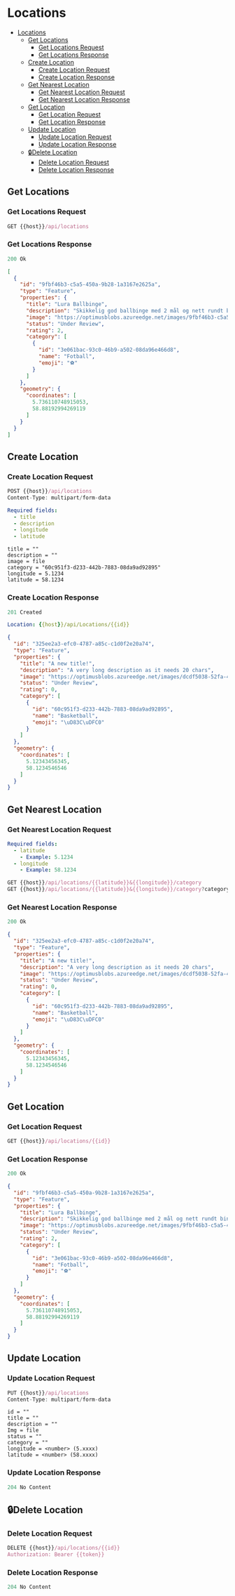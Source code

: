 # Locations

- [Locations](#locations)
  - [Get Locations](#get-locations)
    - [Get Locations Request](#get-locations-request)
    - [Get Locations Response](#get-locations-response)
  - [Create Location](#create-location)
    - [Create Location Request](#create-location-request)
    - [Create Location Response](#create-location-response)
  - [Get Nearest Location](#get-nearest-location)
    - [Get Nearest Location Request](#get-nearest-location-request)
    - [Get Nearest Location Response](#get-nearest-location-response)
  - [Get Location](#get-location)
    - [Get Location Request](#get-location-request)
    - [Get Location Response](#get-location-response)
  - [Update Location](#update-location)
    - [Update Location Request](#update-location-request)
    - [Update Location Response](#update-location-response)
  - [🔒Delete Location](#delete-location)
    - [Delete Location Request](#delete-location-request)
    - [Delete Location Response](#delete-location-response)

## Get Locations

### Get Locations Request

```js
GET {{host}}/api/locations
```

### Get Locations Response

```js
200 Ok
```

```json
[
  {
    "id": "9fbf46b3-c5a5-450a-9b28-1a3167e2625a",
    "type": "Feature",
    "properties": {
      "title": "Lura Ballbinge",
      "description": "Skikkelig god ballbinge med 2 mål og nett rundt bingen",
      "image": "https://optimusblobs.azureedge.net/images/9fbf46b3-c5a5-450a-9b28-1a3167e2625a",
      "status": "Under Review",
      "rating": 2,
      "category": [
        {
          "id": "3e061bac-93c0-46b9-a502-08da96e466d8",
          "name": "Fotball",
          "emoji": "⚽"
        }
      ]
    },
    "geometry": {
      "coordinates": [
        5.736110748915053,
        58.88192994269119
      ]
    }
  }
]
```

## Create Location

### Create Location Request

```js
POST {{host}}/api/locations
Content-Type: multipart/form-data
```

```yml
Required fields:
  - title
  - description
  - longitude
  - latitude
```

```multipart/form-data
title = ""
description = ""
image = file
category = "60c951f3-d233-442b-7883-08da9ad92895"
longitude = 5.1234
latitude = 58.1234
```

### Create Location Response

```js
201 Created
```

```yml
Location: {{host}}/api/Locations/{{id}}
```

```json
{
  "id": "325ee2a3-efc0-4787-a85c-c1d0f2e20a74",
  "type": "Feature",
  "properties": {
    "title": "A new title!",
    "description": "A very long description as it needs 20 chars",
    "image": "https://optimusblobs.azureedge.net/images/dcdf5038-52fa-4789-911d-50b079a38a7a",
    "status": "Under Review",
    "rating": 0,
    "category": [
      {
        "id": "60c951f3-d233-442b-7883-08da9ad92895",
        "name": "Basketball",
        "emoji": "\uD83C\uDFC0"
      }
    ]
  },
  "geometry": {
    "coordinates": [
      5.12343456345,
      58.1234546546
    ]
  }
}
```

## Get Nearest Location

### Get Nearest Location Request

```yml
Required fields:
  - latitude
    - Example: 5.1234
  - longitude
    - Example: 58.1234
```

```js
GET {{host}}/api/locations/{{latitude}}&{{longitude}}/category
GET {{host}}/api/locations/{{latitude}}&{{longitude}}/category?category={{category}}
```

### Get Nearest Location Response

```js
200 Ok
```

```json
{
  "id": "325ee2a3-efc0-4787-a85c-c1d0f2e20a74",
  "type": "Feature",
  "properties": {
    "title": "A new title!",
    "description": "A very long description as it needs 20 chars",
    "image": "https://optimusblobs.azureedge.net/images/dcdf5038-52fa-4789-911d-50b079a38a7a",
    "status": "Under Review",
    "rating": 0,
    "category": [
      {
        "id": "60c951f3-d233-442b-7883-08da9ad92895",
        "name": "Basketball",
        "emoji": "\uD83C\uDFC0"
      }
    ]
  },
  "geometry": {
    "coordinates": [
      5.12343456345,
      58.1234546546
    ]
  }
}
```

## Get Location

### Get Location Request

```js
GET {{host}}/api/locations/{{id}}
```

### Get Location Response

```js
200 Ok
```

```json
{
  "id": "9fbf46b3-c5a5-450a-9b28-1a3167e2625a",
  "type": "Feature",
  "properties": {
    "title": "Lura Ballbinge",
    "description": "Skikkelig god ballbinge med 2 mål og nett rundt bingen",
    "image": "https://optimusblobs.azureedge.net/images/9fbf46b3-c5a5-450a-9b28-1a3167e2625a",
    "status": "Under Review",
    "rating": 2,
    "category": [
      {
        "id": "3e061bac-93c0-46b9-a502-08da96e466d8",
        "name": "Fotball",
        "emoji": "⚽"
      }
    ]
  },
  "geometry": {
    "coordinates": [
      5.736110748915053,
      58.88192994269119
    ]
  }
}
```

## Update Location

### Update Location Request

```js
PUT {{host}}/api/locations
Content-Type: multipart/form-data
```

```multipart/form-data
id = ""
title = ""
description = ""
Img = file
status = ""
category = ""
longitude = <number> (5.xxxx)
latitude = <number> (58.xxxx)
```

### Update Location Response

```js
204 No Content
```

## 🔒Delete Location

### Delete Location Request

```js
DELETE {{host}}/api/locations/{{id}}
Authorization: Bearer {{token}}
```

### Delete Location Response

```js
204 No Content
```
